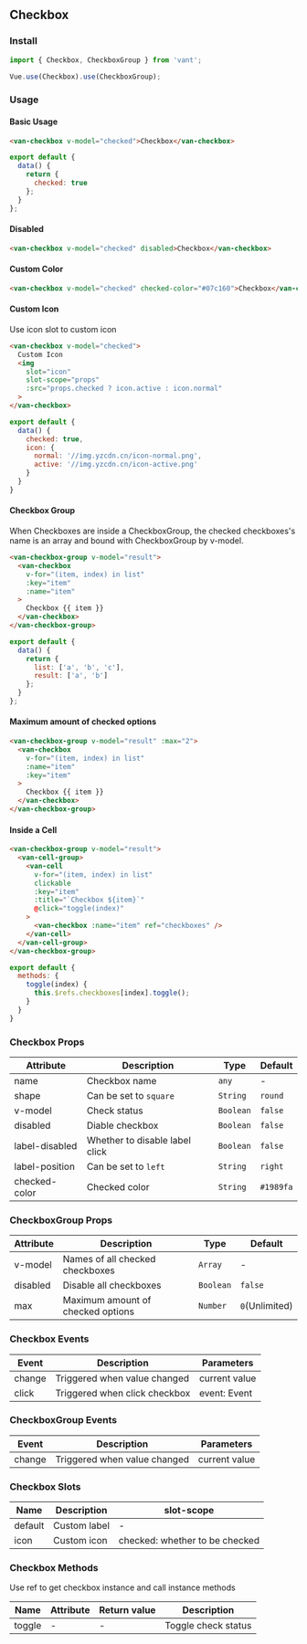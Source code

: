 ## Checkbox

### Install
``` javascript
import { Checkbox, CheckboxGroup } from 'vant';

Vue.use(Checkbox).use(CheckboxGroup);
```

### Usage

#### Basic Usage

```html
<van-checkbox v-model="checked">Checkbox</van-checkbox>
```

```javascript
export default {
  data() {
    return {
      checked: true
    };
  }
};
```

#### Disabled

```html
<van-checkbox v-model="checked" disabled>Checkbox</van-checkbox>
```

#### Custom Color

```html
<van-checkbox v-model="checked" checked-color="#07c160">Checkbox</van-checkbox>
```

#### Custom Icon

Use icon slot to custom icon

```html
<van-checkbox v-model="checked">
  Custom Icon
  <img
    slot="icon"
    slot-scope="props"
    :src="props.checked ? icon.active : icon.normal"
  >
</van-checkbox>
```

```js
export default {
  data() {
    checked: true,
    icon: {
      normal: '//img.yzcdn.cn/icon-normal.png',
      active: '//img.yzcdn.cn/icon-active.png'
    }
  }
}
```

#### Checkbox Group

When Checkboxes are inside a CheckboxGroup, the checked checkboxes's name is an array and bound with CheckboxGroup by v-model.

```html
<van-checkbox-group v-model="result">
  <van-checkbox
    v-for="(item, index) in list"
    :key="item"
    :name="item"
  >
    Checkbox {{ item }}
  </van-checkbox>
</van-checkbox-group>
```

```javascript
export default {
  data() {
    return {
      list: ['a', 'b', 'c'],
      result: ['a', 'b']
    };
  }
};
```

#### Maximum amount of checked options

```html
<van-checkbox-group v-model="result" :max="2">
  <van-checkbox
    v-for="(item, index) in list"
    :name="item"
    :key="item"
  >
    Checkbox {{ item }}
  </van-checkbox>
</van-checkbox-group>
```

#### Inside a Cell

```html
<van-checkbox-group v-model="result">
  <van-cell-group>
    <van-cell
      v-for="(item, index) in list"
      clickable
      :key="item"
      :title="`Checkbox ${item}`"
      @click="toggle(index)"
    >
      <van-checkbox :name="item" ref="checkboxes" />
    </van-cell>
  </van-cell-group>
</van-checkbox-group>
```

```js
export default {
  methods: {
    toggle(index) {
      this.$refs.checkboxes[index].toggle();
    }
  }
}
```


### Checkbox Props

| Attribute | Description | Type | Default |
|------|------|------|------|
| name | Checkbox name | `any` | - |
| shape | Can be set to `square` | `String` | `round` |
| v-model | Check status | `Boolean` | `false` |
| disabled | Diable checkbox | `Boolean` | `false` |
| label-disabled | Whether to disable label click | `Boolean` | `false` |
| label-position | Can be set to `left` | `String` | `right` |
| checked-color | Checked color | `String` | `#1989fa` | - |

### CheckboxGroup Props

| Attribute | Description | Type | Default |
|------|------|------|------|
| v-model | Names of all checked checkboxes | `Array` | - |
| disabled | Disable all checkboxes | `Boolean` | `false` |
| max | Maximum amount of checked options | `Number` | `0`(Unlimited) |

### Checkbox Events

| Event | Description | Parameters |
|------|------|------|
| change | Triggered when value changed | current value |
| click | Triggered when click checkbox | event: Event |

### CheckboxGroup Events

| Event | Description | Parameters |
|------|------|------|
| change | Triggered when value changed | current value |

### Checkbox Slots

| Name | Description | slot-scope |
|------|------|------|
| default | Custom label | - |
| icon | Custom icon | checked: whether to be checked |

### Checkbox Methods

Use ref to get checkbox instance and call instance methods

| Name | Attribute | Return value | Description |
|------|------|------|------|
| toggle | - | - | Toggle check status |
